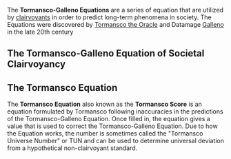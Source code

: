 The **Tormansco-Galleno Equations** are a series of equation that are
utilized by [clairvoyants](Clairvoyance "wikilink") in order to predict
long-term phenomena in society. The Equations were discovered by
[Tormansco the Oracle](Tormansco_the_Oracle "wikilink") and Datamage
[Galleno](Galleno "wikilink") in the late 20th century

## The Tormansco-Galleno Equation of Societal Clairvoyancy

## The Tormansco Equation

The **Tormansco Equation** also known as the **Tormansco Score** is an
equation formulated by Tormansco following inaccuracies in the
predictions of the Tormansco-Galleno Equation. Once filled in, the
equation gives a value that is used to correct the Tormansco-Galleno
Equation. Due to how the Equation works, the number is sometimes called
the "Tormansco Universe Number" or TUN and can be used to determine
universal deviation from a hypothetical non-clairvoyant standard.
